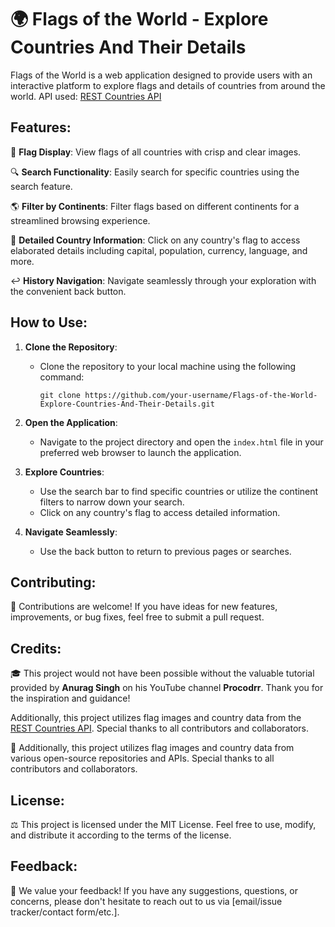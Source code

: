 # 🌍 Flags of the World - Explore Countries And Their Details 

Flags of the World is a web application designed to provide users with an interactive platform to explore flags and details of countries from around the world.
API used: [REST Countries API](https://restcountries.com/)
## Features:

🎉 **Flag Display**: View flags of all countries with crisp and clear images.

🔍 **Search Functionality**: Easily search for specific countries using the search feature.

🌎 **Filter by Continents**: Filter flags based on different continents for a streamlined browsing experience.

📝 **Detailed Country Information**: Click on any country's flag to access elaborated details including capital, population, currency, language, and more.

↩️ **History Navigation**: Navigate seamlessly through your exploration with the convenient back button.

## How to Use:

1. **Clone the Repository**:
   - Clone the repository to your local machine using the following command:
     ```
     git clone https://github.com/your-username/Flags-of-the-World-Explore-Countries-And-Their-Details.git
     ```

2. **Open the Application**:
   - Navigate to the project directory and open the `index.html` file in your preferred web browser to launch the application.

3. **Explore Countries**:
   - Use the search bar to find specific countries or utilize the continent filters to narrow down your search.
   - Click on any country's flag to access detailed information.

4. **Navigate Seamlessly**:
   - Use the back button to return to previous pages or searches.

## Contributing:

🙌 Contributions are welcome! If you have ideas for new features, improvements, or bug fixes, feel free to submit a pull request.

## Credits:

🎓 This project would not have been possible without the valuable tutorial provided by **Anurag Singh** on his YouTube channel **Procodrr**. Thank you for the inspiration and guidance!

Additionally, this project utilizes flag images and country data from the [REST Countries API](https://restcountries.com/). Special thanks to all contributors and collaborators.


🌟 Additionally, this project utilizes flag images and country data from various open-source repositories and APIs. Special thanks to all contributors and collaborators.

## License:

⚖️ This project is licensed under the MIT License. Feel free to use, modify, and distribute it according to the terms of the license.

## Feedback:

📧 We value your feedback! If you have any suggestions, questions, or concerns, please don't hesitate to reach out to us via [email/issue tracker/contact form/etc.].
